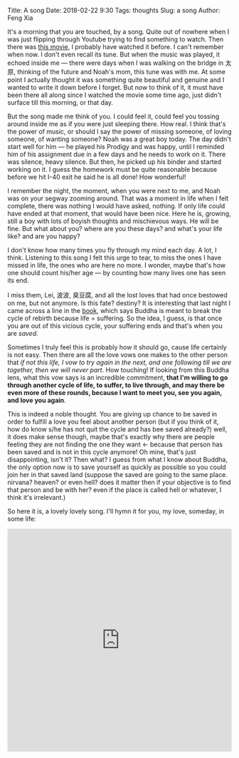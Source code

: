 Title: A song
Date: 2018-02-22 9:30
Tags: thoughts
Slug: a song
Author: Feng Xia

It's a morning that you are touched, by a song. Quite out of nowhere
when I was just flipping through Youtube trying to find something to
watch. Then there was [this movie][1], I probably have watched it
before. I can't remember when now. I don't even recall its tune. But
when the music was played, it echoed inside me &mdash; there were days
when I was walking on the bridge in 太原, thinking of the future and
Noah's mom, this tune was with me. At some point I actually thought it
was something quite beautiful and genuine and I wanted to write it
down before I forget. But now to think of it, it must have been there
all along since I watched the movie some time ago, just didn't surface
till this morning, or that day.

[1]: https://www.youtube.com/watch?v=MZqdlZ3juJI

But the song made me think of you. I could feel it, could feel you
tossing around inside me as if you were just sleeping there. How
real. I think that's the power of music, or should I say the power of
missing someone, of loving someone, of wanting someone? Noah was a
great boy today. The day didn't start well for him &mdash; he played
his Prodigy and was happy, until I reminded him of his assignment due
in a few days and he needs to work on it. There was silence, heavy
silence. But then, he picked up his binder and started working on
it. I guess the homework must be quite reasonable because before we
hit I-40 exit he said he is all done! How wonderful!

I remember the night, the moment, when you were next to me, and Noah
was on your segway zooming around. That was a moment in life when I
felt complete, there was nothing I would have asked, nothing. If only
life could have ended at that moment, that would have been nice. Here
he is, growing, still a boy with lots of boyish thoughts and
mischievous ways. He will be fine. But what about you? where are you
these days? and what's your life like? and are you happy?

I don't know how many times you fly through my mind each day. A lot, I
think. Listening to this song I felt this urge to tear, to miss the
ones I have missed in life, the ones who are here no more. I wonder,
maybe that's how one should count his/her age &mdash; by counting how
many lives one has seen its end.

I miss them, Lei, 波波, 臭豆腐, and all the lost loves that had once
bestowed on me, but not anymore. Is this fate? destiny? It is
interesting that last night I came across a line in the [book][2],
which says Buddha is meant to break the cycle of rebirth because life
= suffering. So the idea, I guess, is that once you are out of this
vicious cycle, your suffering ends and that's when you are
_saved_.

[2]: https://www.amazon.com/Why-West-Rules-Now-Patterns/dp/0312611692

Sometimes I truly feel this is probably how it should go, cause life
certainly is not easy. Then there are all the love vows one makes to the
other person that _if not this life, I vow to try again in the next,
and one following till we are together, then we will never part_. How
touching! If looking from this Buddha lens, what this vow says is
an incredible commitment, **that I'm willing to go through another cycle of
life, to suffer, to live through, and may there be even more of these
rounds, because I want to meet you, see you again, and love you
again**. 

This is indeed a noble thought. You are giving up chance to be saved
in order to fulfill a love you feel about another person (but if you
think of it, how do know s/he has not quit the cycle and has bee saved
already?) well, it does make sense though, maybe that's exactly why
there are people feeling they are not finding the one they want &larr;
because that person has been saved and is not in this cycle anymore!
Oh mine, that's just disappointing, isn't it? Then what? I guess from
what I know about Buddha, the only option now is to save yourself as
quickly as possible so you could join her in that saved land (suppose
the saved are going to the same place. nirvana? heaven? or even hell?
does it matter then if your objective is to find that person and be
with her? even if the place is called hell or whatever, I think it's
irrelevant.)

So here it is, a lovely lovely song. I'll hymn it for you, my love,
someday, in some life:

<iframe width="100%" height="500" src="https://www.youtube.com/embed/ti9G0835DFs?controls=0" frameborder="0" allow="autoplay; encrypted-media" allowfullscreen></iframe>
